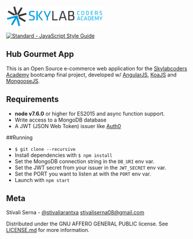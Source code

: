 [![Skylab](https://github.com/Iggy-Codes/logo-images/blob/master/logos/skylab-56.png)](http://www.skylabcoders.com/)

[![Standard - JavaScript Style Guide](https://img.shields.io/badge/code%20style-standard-brightgreen.svg)](http://standardjs.com/)

## Hub Gourmet App

This is an Open Source e-commerce web application for the [Skylabcoders Academy](http://www.skylabcoders.com/) bootcamp final project, developed w/ [AngularJS](https://angularjs.org/), [KoaJS](http://koajs.com/) and [MongooseJS](http://mongoosejs.com/). 

## Requirements

* __node v7.6.0__ or higher for ES2015 and async function support.
* Write access to a MongoDB database
* A JWT (JSON Web Token) issuer like [Auth0](https://auth0.com/)

##Running 

* `$ git clone --recursive`
* Install dependencies with `$ npm install`
* Set the MongoDB connection string in the `DB_URI` env var.
* Set the JWT secret from your issuer in the `JWT_SECRET` env var.
* Set the PORT you want to listen at with the `PORT` env var.
* Launch with `npm start`  

## Meta

Stívali Serna - [@stivaliarantxa](https://twitter.com/stivaliarantxa)
stivaliserna08@gmail.com

Distributed under the GNU AFFERO GENERAL PUBLIC license. See [LICENSE.md](LICENSE.md) for more information.
